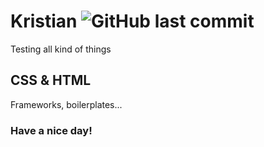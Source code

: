 # Kristian ![GitHub last commit](https://img.shields.io/github/last-commit/ekfors/kristian.svg?style=flat-square)
Testing all kind of things
## CSS & HTML
Frameworks, boilerplates...
### Have a nice day!
